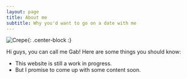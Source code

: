 ```yaml
---
layout: page
title: About me
subtitle: Why you'd want to go on a date with me
---
```

![Crepe](https://media.licdn.com/dms/image/C5603AQEvV8f4XIn89A/profile-displayphoto-shrink_200_200/0?e=1576713600&v=beta&t=akNpLLeZXlXUmeZAUPrDRLhty0amK3qjb_rvIVainFk){: .center-block :}

Hi guys, you can call me Gab! Here are some things you should know:

- This website is still a work in progress.
- But I promise to come up with some content soon.

<!-- What else do you need?

### my history

To be honest, I'm having some trouble remembering right now, so why don't you just watch [my movie](http://en.wikipedia.org/wiki/The_Princess_Bride_%28film%29) and it will answer **all** your questions.
